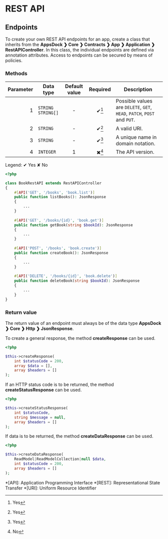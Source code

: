 # REST API

## Endpoints

To create your own REST API endpoints for an app, create a class that inherits from the **AppsDock &#10095; Core &#10095; Contracts &#10095; App &#10095; Application &#10095; RestAPIController**. In this class, the individual endpoints are defined via annotation attributes. Access to endpoints can be secured by means of policies.

### Methods

| Parameter | Data type | Default value | Required | Description
| --------: | --------- | :-----------: | :------: | ----------- 
| 1 | `STRING`<br>`STRING[]` | - | &#10004;[^1] | Possible values are `DELETE`, `GET`, `HEAD`, `PATCH`, `POST` and `PUT`.
| 2 | `STRING` | - | &#10004;[^1] | A valid URI.
| 3 | `STRING` | - | &#10004;[^1] | A unique name in domain notation.
| 4 | `INTEGER` | 1 | &#10006;[^2] | The API version.
<div class="text-align-right">Legend: &#10004; Yes &#10008; No</div>

~~~php
<?php

class BookRestAPI extends RestAPIController
{
    #[API('GET', '/books', 'book.list')]
    public function listBooks(): JsonResponse
    {
        ...
    }
    
    #[API('GET', '/books/{id}', 'book.get')]
    public function getBook(string $bookId): JsonResponse
    {
        ...
    }
    
    #[API('POST', '/books', 'book.create')]
    public function createBook(): JsonResponse
    {
        ...
    }
    
    #[API('DELETE', '/books/{id}', 'book.delete')]
    public function deleteBook(string $bookId): JsonResponse
    {
        ...
    }
}
~~~

### Return value

The return value of an endpoint must always be of the data type **AppsDock &#10095; Core &#10095; Http &#10095; JsonResponse**.

To create a general response, the method **createResponse** can be used.

~~~php
<?php

$this->createResponse(
    int $statusCode = 200,
    array $data = [],
    array $headers = []
);
~~~

If an HTTP status code is to be returned, the method **createStatusResponse** can be used.

~~~php
<?php

$this->createStatusResponse(
    int $statusCode,
    string $message = null,
    array $headers = []
);
~~~

If data is to be returned, the method **createDataResponse** can be used.

~~~php
<?php

$this->createDataResponse(
    ReadModel|ReadModelCollection|null $data,
    int $statusCode = 200,
    array $headers = []
);
~~~

*[API]: Application Programming Interface
*[REST]: Representational State Transfer
*[URI]: Uniform Resource Identifier

[^1]: Yes
[^2]: No
